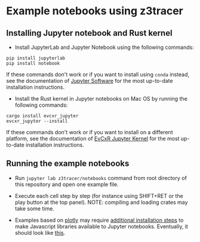 # Example notebooks using z3tracer

## Installing Jupyter notebook and Rust kernel
* Install JupyterLab and Jupyter Notebook using the following commands:
```
pip install jupyterlab
pip install notebook
```
If these commands don't work or if you want to install using `conda` instead, 
see the documentation of [Jupyter Software](https://jupyter.org/install) for the most up-to-date installation instructions.

* Install the Rust kernel in Jupyter notebooks on Mac OS by running the following commands:
```
cargo install evcxr_jupyter
evcxr_jupyter --install
``` 
If these commands don't work or if you want to install on a different platform, 
see the documentation of [EvCxR Jupyter Kernel](https://github.com/google/evcxr/blob/master/evcxr_jupyter/README.md) 
for the most up-to-date installation instructions.

## Running the example notebooks

* Run `jupyter lab z3tracer/notebooks` command from root directory of this repository and open one example file.

* Execute each cell step by step (for instance using SHIFT+RET or the play button at the top panel). NOTE: compiling and loading crates may take some time.

* Examples based on [plotly](https://github.com/igiagkiozis/plotly) may require [additional installation steps](https://igiagkiozis.github.io/plotly/content/fundamentals/jupyter_support.html)
  to make Javascript libraries available to Jupyter notebooks. Eventually, it should look like
  [this](https://nbviewer.jupyter.org/github/facebookincubator/smt2utils/blob/main/z3tracer/notebooks/example_plotly.ipynb).
